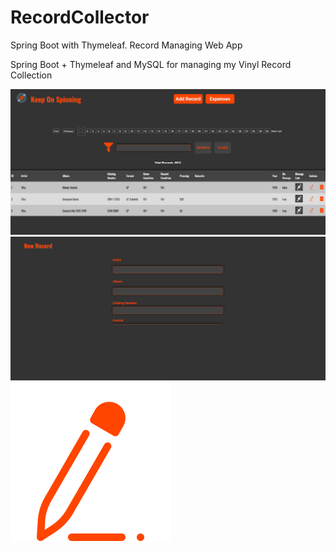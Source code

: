 # RecordCollector
Spring Boot with Thymeleaf. Record Managing Web App

Spring Boot + Thymeleaf and MySQL for managing my Vinyl Record Collection

<img src="src/main/resources/static/Images/Dashboard.png">
<img src="src/main/resources/static/Images/add_new.png">
<img src="src/main/resources/static/Images/edit.png">
